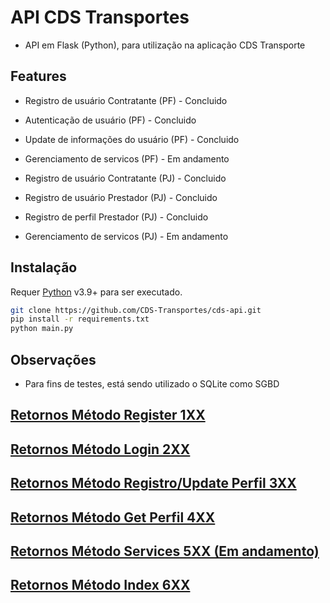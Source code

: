 # API CDS Transportes

- API em Flask (Python), para utilização na aplicação CDS Transporte

## Features


- Registro de usuário Contratante (PF) - Concluido
- Autenticação de usuário (PF) - Concluido
- Update de informações do usuário (PF) - Concluido
- Gerenciamento de servicos (PF) - Em andamento

- Registro de usuário Contratante (PJ) - Concluido
- Registro de usuário Prestador (PJ) - Concluido
- Registro de perfil Prestador (PJ) - Concluido
- Gerenciamento de servicos (PJ) - Em andamento


## Instalação

Requer [Python](https://www.python.org/downloads/) v3.9+ para ser executado.


```sh
git clone https://github.com/CDS-Transportes/cds-api.git
pip install -r requirements.txt
python main.py
```

## Observações

- Para fins de testes, está sendo utilizado o SQLite como SGBD


## [Retornos Método Register 1XX](https://github.com/CDS-Transportes/cds-api/tree/main/methods)
## [Retornos Método Login 2XX](https://github.com/CDS-Transportes/cds-api/tree/main/methods)
## [Retornos Método Registro/Update Perfil 3XX](https://github.com/CDS-Transportes/cds-api/tree/main/methods)
## [Retornos Método Get Perfil 4XX](https://github.com/CDS-Transportes/cds-api/tree/main/methods)
## [Retornos Método Services 5XX (Em andamento)](https://github.com/CDS-Transportes/cds-api/tree/main/methods)
## [Retornos Método Index 6XX](https://github.com/CDS-Transportes/cds-api/tree/main/methods)




